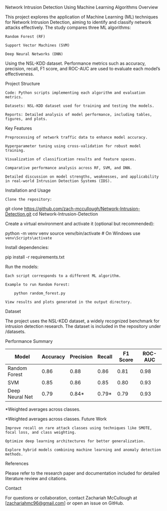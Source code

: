 Network Intrusion Detection Using Machine Learning Algorithms
Overview

This project explores the application of Machine Learning (ML) techniques for Network Intrusion Detection, aiming to identify and classify network attacks effectively. The study compares three ML algorithms:

    Random Forest (RF)

    Support Vector Machines (SVM)

    Deep Neural Networks (DNN)

Using the NSL-KDD dataset. Performance metrics such as accuracy, precision, recall, F1 score, and ROC-AUC are used to evaluate each model’s effectiveness.

Project Structure

    Code: Python scripts implementing each algorithm and evaluation metrics.

    Datasets: NSL-KDD dataset used for training and testing the models.

    Reports: Detailed analysis of model performance, including tables, figures, and plots.

Key Features

    Preprocessing of network traffic data to enhance model accuracy.

    Hyperparameter tuning using cross-validation for robust model training.

    Visualization of classification results and feature spaces.

    Comparative performance analysis across RF, SVM, and DNN.

    Detailed discussion on model strengths, weaknesses, and applicability in real-world Intrusion Detection Systems (IDS).

Installation and Usage

    Clone the repository:

git clone https://github.com/zach-mccullough/Network-Intrusion-Detection.git
cd Network-Intrusion-Detection

Create a virtual environment and activate it (optional but recommended):

python -m venv venv
source venv/bin/activate  # On Windows use `venv\Scripts\activate`

Install dependencies:

pip install -r requirements.txt

Run the models:

    Each script corresponds to a different ML algorithm.

    Example to run Random Forest:

        python random_forest.py

    View results and plots generated in the output directory.

Dataset

The project uses the NSL-KDD dataset, a widely recognized benchmark for intrusion detection research. The dataset is included in the repository under /datasets.

Performance Summary

| Model           | Accuracy | Precision | Recall | F1 Score | ROC-AUC |
|-----------------|----------|-----------|--------|----------|---------|
| Random Forest   | 0.86     | 0.88      | 0.86   | 0.81     | 0.98    |
| SVM             | 0.85     | 0.86      | 0.85   | 0.80     | 0.93    |
| Deep Neural Net | 0.79     | 0.84*     | 0.79*  | 0.79     | 0.93    |

*Weighted averages across classes.


*Weighted averages across classes.
Future Work

    Improve recall on rare attack classes using techniques like SMOTE, focal loss, and class weighting.

    Optimize deep learning architectures for better generalization.

    Explore hybrid models combining machine learning and anomaly detection methods.

References

Please refer to the research paper and documentation included for detailed literature review and citations.

Contact

For questions or collaboration, contact Zachariah McCullough at [zachariahmc96@gmail.com] or open an issue on GitHub.
